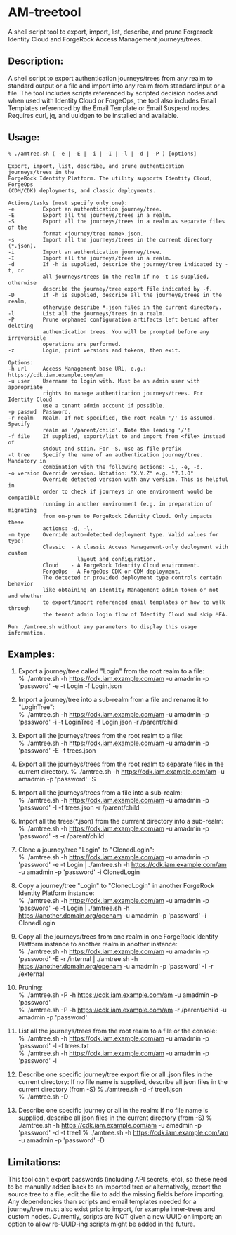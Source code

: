 # AM-treetool
A shell script tool to export, import, list, describe, and prune Forgerock Identity Cloud and ForgeRock Access Management journeys/trees.

## Description:
A shell script to export authentication journeys/trees from any realm to standard output or a file and import into any realm from standard input or a file. The tool includes scripts referenced by scripted decision nodes and when used with Identity Cloud or ForgeOps, the tool also includes Email Templates referenced by the Email Template or Email Suspend nodes. Requires curl, jq, and uuidgen to be installed and available.


## Usage: 
    % ./amtree.sh ( -e | -E | -i | -I | -l | -d | -P ) [options]

    Export, import, list, describe, and prune authentication journeys/trees in the
    ForgeRock Identity Platform. The utility supports Identity Cloud, ForgeOps
    (CDM/CDK) deployments, and classic deployments.

    Actions/tasks (must specify only one):
    -e         Export an authentication journey/tree.
    -E         Export all the journeys/trees in a realm.
    -S         Export all the journeys/trees in a realm as separate files of the
               format <journey/tree name>.json.
    -s         Import all the journeys/trees in the current directory (*.json).
    -i         Import an authentication journey/tree.
    -I         Import all the journeys/trees in a realm.
    -d         If -h is supplied, describe the journey/tree indicated by -t, or
               all journeys/trees in the realm if no -t is supplied, otherwise
               describe the journey/tree export file indicated by -f.
    -D         If -h is supplied, describe all the journeys/trees in the realm,
               otherwise describe *.json files in the current directory.
    -l         List all the journeys/trees in a realm.
    -P         Prune orphaned configuration artifacts left behind after deleting
               authentication trees. You will be prompted before any irreversible
               operations are performed.
    -z         Login, print versions and tokens, then exit.

    Options:
    -h url     Access Management base URL, e.g.: https://cdk.iam.example.com/am
    -u user    Username to login with. Must be an admin user with appropriate
               rights to manage authentication journeys/trees. For Identity Cloud
               use a tenant admin account if possible.
    -p passwd  Password.
    -r realm   Realm. If not specified, the root realm '/' is assumed. Specify
               realm as '/parent/child'. Note the leading '/'!
    -f file    If supplied, export/list to and import from <file> instead of
               stdout and stdin. For -S, use as file prefix
    -t tree    Specify the name of an authentication journey/tree. Mandatory in
               combination with the following actions: -i, -e, -d.
    -o version Override version. Notation: "X.Y.Z" e.g. "7.1.0"
               Override detected version with any version. This is helpful in
               order to check if journeys in one environment would be compatible
               running in another environment (e.g. in preparation of migrating
               from on-prem to ForgeRock Identity Cloud. Only impacts these
               actions: -d, -l.
    -m type    Override auto-detected deployment type. Valid values for type:
               Classic  - A classic Access Management-only deployment with custom
                          layout and configuration.
               Cloud    - A ForgeRock Identity Cloud environment.
               ForgeOps - A ForgeOps CDK or CDM deployment.
               The detected or provided deployment type controls certain behavior
               like obtaining an Identity Management admin token or not and whether
               to export/import referenced email templates or how to walk through
               the tenant admin login flow of Identity Cloud and skip MFA.

    Run ./amtree.sh without any parameters to display this usage information.

## Examples:
1) Export a journey/tree called "Login" from the root realm to a file:  
    % ./amtree.sh -h https://cdk.iam.example.com/am -u amadmin -p 'password' -e -t Login -f Login.json
  
2) Import a journey/tree into a sub-realm from a file and rename it to "LoginTree":  
    % ./amtree.sh -h https://cdk.iam.example.com/am -u amadmin -p 'password' -i -t LoginTree -f Login.json -r /parent/child
  
3) Export all the journeys/trees from the root realm to a file:  
    % ./amtree.sh -h https://cdk.iam.example.com/am -u amadmin -p 'password' -E -f trees.json
  
4) Export all the journeys/trees from the root realm to separate files in the current directory. 
    % ./amtree.sh -h https://cdk.iam.example.com/am -u amadmin -p 'password' -S  
  
5) Import all the journeys/trees from a file into a sub-realm:  
    % ./amtree.sh -h https://cdk.iam.example.com/am -u amadmin -p 'password' -I -f trees.json -r /parent/child
  
6) Import all the trees(*.json) from the currrent directory into a sub-realm:  
    % ./amtree.sh -h https://cdk.iam.example.com/am -u amadmin -p 'password' -s -r /parent/child  
  
7) Clone a journey/tree "Login" to "ClonedLogin":  
    % ./amtree.sh -h https://cdk.iam.example.com/am -u amadmin -p 'password' -e -t Login | ./amtree.sh -h https://cdk.iam.example.com/am -u amadmin -p 'password' -i ClonedLogin  
  
8) Copy a journey/tree "Login" to "ClonedLogin" in another ForgeRock Identity Platform instance:  
    % ./amtree.sh -h https://cdk.iam.example.com/am -u amadmin -p 'password' -e -t Login | ./amtree.sh -h https://another.domain.org/openam -u amadmin -p 'password' -i ClonedLogin  
  
9) Copy all the journeys/trees from one realm in one ForgeRock Identity Platform instance to another realm in another instance:  
    % ./amtree.sh -h https://cdk.iam.example.com/am -u amadmin -p 'password' -E -r /internal | ./amtree.sh -h https://another.domain.org/openam -u amadmin -p 'password' -I -r /external  
  
10) Pruning:  
    % ./amtree.sh -P -h https://cdk.iam.example.com/am -u amadmin -p 'password'  
    % ./amtree.sh -P -h https://cdk.iam.example.com/am -r /parent/child -u amadmin -p 'password'
  
11) List all the journeys/trees from the root realm to a file or the console:  
    % ./amtree.sh -h https://cdk.iam.example.com/am -u amadmin -p 'password' -l -f trees.txt  
    % ./amtree.sh -h https://cdk.iam.example.com/am -u amadmin -p 'password' -l
  
12) Describe one specific journey/tree export file or all .json files in the current directory:
    If no file name is supplied, describe all json files in the current directory (from -S)
    % ./amtree.sh -d -f tree1.json  
    % ./amtree.sh -D
  
13) Describe one specific journey or all in the realm:
    If no file name is supplied, describe all json files in the current directory (from -S)
    % ./amtree.sh -h https://cdk.iam.example.com/am -u amadmin -p 'password' -d -t tree1
    % ./amtree.sh -h https://cdk.iam.example.com/am -u amadmin -p 'password' -D

## Limitations:
This tool can't export passwords (including API secrets, etc), so these need to be manually added back to an imported tree or alternatively, export the source tree to a file, edit the file to add the missing fields before importing. Any dependencies than scripts and email templates needed for a journey/tree must also exist prior to import, for example inner-trees and custom nodes. Currently, scripts are NOT given a new UUID on import; an option to allow re-UUID-ing scripts might be added in the future.
